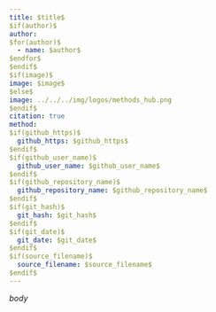 ```yaml
---
title: $title$
$if(author)$
author:
$for(author)$
  - name: $author$
$endfor$
$endif$
$if(image)$
image: $image$
$else$
image: ../../../img/logos/methods_hub.png
$endif$
citation: true
method:
$if(github_https)$
  github_https: $github_https$
$endif$
$if(github_user_name)$
  github_user_name: $github_user_name$
$endif$
$if(github_repository_name)$
  github_repository_name: $github_repository_name$
$endif$
$if(git_hash)$
  git_hash: $git_hash$
$endif$
$if(git_date)$
  git_date: $git_date$
$endif$
$if(source_filename)$
  source_filename: $source_filename$
$endif$
---
```


$body$
